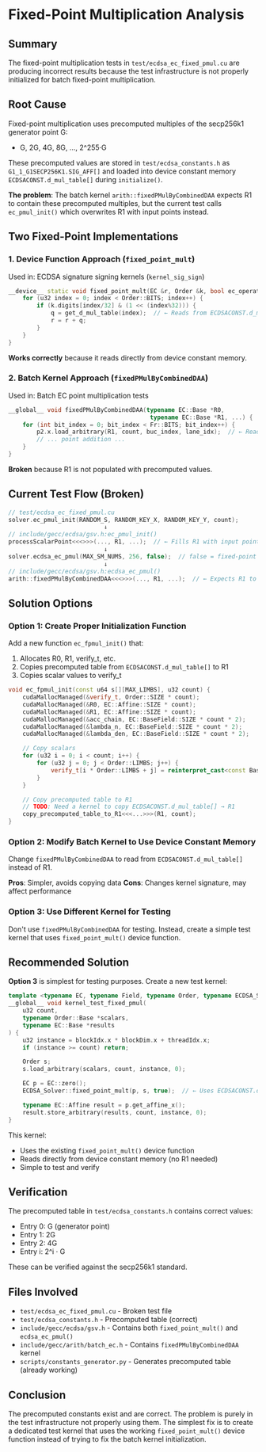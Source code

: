 # Fixed-Point Multiplication Analysis

## Summary

The fixed-point multiplication tests in `test/ecdsa_ec_fixed_pmul.cu` are producing incorrect results because the test infrastructure is not properly initialized for batch fixed-point multiplication.

## Root Cause

Fixed-point multiplication uses precomputed multiples of the secp256k1 generator point G:
- G, 2G, 4G, 8G, ..., 2^255·G

These precomputed values are stored in `test/ecdsa_constants.h` as `G1_1_G1SECP256K1.SIG_AFF[]` and loaded into device constant memory `ECDSACONST.d_mul_table[]` during `initialize()`.

**The problem**: The batch kernel `arith::fixedPMulByCombinedDAA` expects R1 to contain these precomputed multiples, but the current test calls `ec_pmul_init()` which overwrites R1 with input points instead.

## Two Fixed-Point Implementations

### 1. Device Function Approach (`fixed_point_mult`)
Used in: ECDSA signature signing kernels (`kernel_sig_sign`)

```cpp
__device__ static void fixed_point_mult(EC &r, Order &k, bool ec_operation) {
    for (u32 index = 0; index < Order::BITS; index++) {
        if (k.digits[index/32] & (1 << (index%32))) {
            q = get_d_mul_table(index);  // ← Reads from ECDSACONST.d_mul_table[]
            r = r + q;
        }
    }
}
```

**Works correctly** because it reads directly from device constant memory.

### 2. Batch Kernel Approach (`fixedPMulByCombinedDAA`)
Used in: Batch EC point multiplication tests

```cpp
__global__ void fixedPMulByCombinedDAA(typename EC::Base *R0,
                                        typename EC::Base *R1, ...) {
    for (int bit_index = 0; bit_index < Fr::BITS; bit_index++) {
        p2.x.load_arbitrary(R1, count, buc_index, lane_idx);  // ← Reads from R1
        // ... point addition ...
    }
}
```

**Broken** because R1 is not populated with precomputed values.

## Current Test Flow (Broken)

```cpp
// test/ecdsa_ec_fixed_pmul.cu
solver.ec_pmul_init(RANDOM_S, RANDOM_KEY_X, RANDOM_KEY_Y, count);
                           ↓
// include/gecc/ecdsa/gsv.h:ec_pmul_init()
processScalarPoint<<<>>>(..., R1, ...);  // ← Fills R1 with input points (WRONG!)
                           ↓
solver.ecdsa_ec_pmul(MAX_SM_NUMS, 256, false);  // false = fixed-point
                           ↓
// include/gecc/ecdsa/gsv.h:ecdsa_ec_pmul()
arith::fixedPMulByCombinedDAA<<<>>>(..., R1, ...);  // ← Expects R1 to have precomputed table!
```

## Solution Options

### Option 1: Create Proper Initialization Function
Add a new function `ec_fpmul_init()` that:
1. Allocates R0, R1, verify_t, etc.
2. Copies precomputed table from `ECDSACONST.d_mul_table[]` to R1
3. Copies scalar values to verify_t

```cpp
void ec_fpmul_init(const u64 s[][MAX_LIMBS], u32 count) {
    cudaMallocManaged(&verify_t, Order::SIZE * count);
    cudaMallocManaged(&R0, EC::Affine::SIZE * count);
    cudaMallocManaged(&R1, EC::Affine::SIZE * count);
    cudaMallocManaged(&acc_chain, EC::BaseField::SIZE * count * 2);
    cudaMallocManaged(&lambda_n, EC::BaseField::SIZE * count * 2);
    cudaMallocManaged(&lambda_den, EC::BaseField::SIZE * count * 2);

    // Copy scalars
    for (u32 i = 0; i < count; i++) {
        for (u32 j = 0; j < Order::LIMBS; j++) {
            verify_t[i * Order::LIMBS + j] = reinterpret_cast<const Base *>(s[i])[j];
        }
    }

    // Copy precomputed table to R1
    // TODO: Need a kernel to copy ECDSACONST.d_mul_table[] → R1
    copy_precomputed_table_to_R1<<<...>>>(R1, count);
}
```

### Option 2: Modify Batch Kernel to Use Device Constant Memory
Change `fixedPMulByCombinedDAA` to read from `ECDSACONST.d_mul_table[]` instead of R1.

**Pros**: Simpler, avoids copying data
**Cons**: Changes kernel signature, may affect performance

### Option 3: Use Different Kernel for Testing
Don't use `fixedPMulByCombinedDAA` for testing. Instead, create a simple test kernel that uses `fixed_point_mult()` device function.

## Recommended Solution

**Option 3** is simplest for testing purposes. Create a new test kernel:

```cpp
template <typename EC, typename Field, typename Order, typename ECDSA_Solver>
__global__ void kernel_test_fixed_pmul(
    u32 count,
    typename Order::Base *scalars,
    typename EC::Base *results
) {
    u32 instance = blockIdx.x * blockDim.x + threadIdx.x;
    if (instance >= count) return;

    Order s;
    s.load_arbitrary(scalars, count, instance, 0);

    EC p = EC::zero();
    ECDSA_Solver::fixed_point_mult(p, s, true);  // ← Uses ECDSACONST.d_mul_table[]

    typename EC::Affine result = p.get_affine_x();
    result.store_arbitrary(results, count, instance, 0);
}
```

This kernel:
- Uses the existing `fixed_point_mult()` device function
- Reads directly from device constant memory (no R1 needed)
- Simple to test and verify

## Verification

The precomputed table in `test/ecdsa_constants.h` contains correct values:
- Entry 0: G (generator point)
- Entry 1: 2G
- Entry 2: 4G
- Entry i: 2^i · G

These can be verified against the secp256k1 standard.

## Files Involved

- `test/ecdsa_ec_fixed_pmul.cu` - Broken test file
- `test/ecdsa_constants.h` - Precomputed table (correct)
- `include/gecc/ecdsa/gsv.h` - Contains both `fixed_point_mult()` and `ecdsa_ec_pmul()`
- `include/gecc/arith/batch_ec.h` - Contains `fixedPMulByCombinedDAA` kernel
- `scripts/constants_generator.py` - Generates precomputed table (already working)

## Conclusion

The precomputed constants exist and are correct. The problem is purely in the test infrastructure not properly using them. The simplest fix is to create a dedicated test kernel that uses the working `fixed_point_mult()` device function instead of trying to fix the batch kernel initialization.
